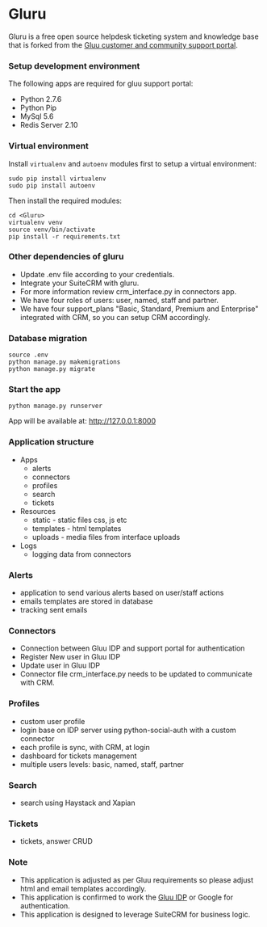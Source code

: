 # Gluru
Gluru is a free open source helpdesk ticketing system and knowledge base that is forked from the [Gluu customer and community support portal](https://support.gluu.org).

### Setup development environment

The following apps are required for gluu support portal:
- Python 2.7.6
- Python Pip
- MySql 5.6
- Redis Server 2.10

### Virtual environment
Install `virtualenv` and `autoenv` modules first to setup a virtual environment:
```
sudo pip install virtualenv
sudo pip install autoenv
```

Then install the required modules:
```
cd <Gluru>
virtualenv venv
source venv/bin/activate
pip install -r requirements.txt
```
### Other dependencies of gluru

- Update .env file according to your credentials.
- Integrate your SuiteCRM with gluru.
- For more information review crm_interface.py in connectors app.
- We have four roles of users: user, named, staff and partner.
- We have four support_plans "Basic, Standard, Premium and Enterprise" integrated with CRM, so you can setup CRM accordingly.

### Database migration

```
source .env
python manage.py makemigrations
python manage.py migrate
```
### Start the app

```
python manage.py runserver
```
App will be available at:
http://127.0.0.1:8000


### Application structure
  - Apps
      - alerts
      - connectors
      - profiles
      - search
      - tickets
  - Resources
      - static - static files css, js etc
      - templates - html templates
      - uploads - media files from interface uploads
  - Logs
      - logging data from connectors

### Alerts
   - application to send various alerts based on user/staff actions
   - emails templates are stored in database
   - tracking sent emails

### Connectors
   - Connection between Gluu IDP and support portal for authentication 
   - Register New user in Gluu IDP
   - Update user in Gluu IDP
   - Connector file crm_interface.py needs to be updated to communicate with CRM.

### Profiles
   - custom user profile
   - login base on IDP server using python-social-auth with a custom connector
   - each profile is sync, with CRM, at login
   - dashboard for tickets management
   - multiple users levels: basic, named, staff, partner

### Search
   - search using Haystack and Xapian

### Tickets
   - tickets, answer CRUD

### Note
   - This application is adjusted as per Gluu requirements so please adjust html and email templates accordingly.
   - This application is confirmed to work the [Gluu IDP](https://gluu.org/) or Google for authentication.
   - This application is designed to leverage SuiteCRM for business logic.

